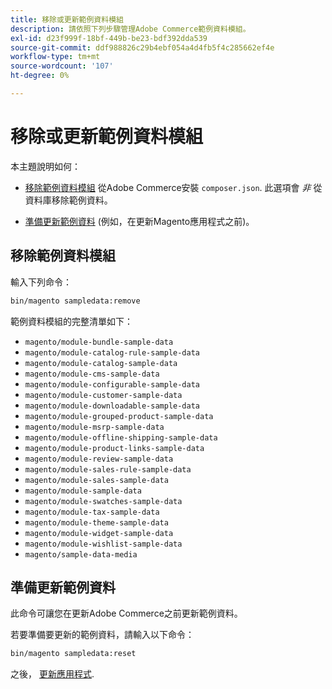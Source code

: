```yaml
---
title: 移除或更新範例資料模組
description: 請依照下列步驟管理Adobe Commerce範例資料模組。
exl-id: d23f999f-18bf-449b-be23-bdf392dda539
source-git-commit: ddf988826c29b4ebf054a4d4fb5f4c285662ef4e
workflow-type: tm+mt
source-wordcount: '107'
ht-degree: 0%

---
```


# 移除或更新範例資料模組

本主題說明如何：

* [移除範例資料模組](#remove-sample-data-modules) 從Adobe Commerce安裝 `composer.json`. 此選項會 *非* 從資料庫移除範例資料。

* [準備更新範例資料](#prepare-to-update-sample-data) (例如，在更新Magento應用程式之前)。

## 移除範例資料模組

輸入下列命令：

```bash
bin/magento sampledata:remove
```

範例資料模組的完整清單如下：

* `magento/module-bundle-sample-data`
* `magento/module-catalog-rule-sample-data`
* `magento/module-catalog-sample-data`
* `magento/module-cms-sample-data`
* `magento/module-configurable-sample-data`
* `magento/module-customer-sample-data`
* `magento/module-downloadable-sample-data`
* `magento/module-grouped-product-sample-data`
* `magento/module-msrp-sample-data`
* `magento/module-offline-shipping-sample-data`
* `magento/module-product-links-sample-data`
* `magento/module-review-sample-data`
* `magento/module-sales-rule-sample-data`
* `magento/module-sales-sample-data`
* `magento/module-sample-data`
* `magento/module-swatches-sample-data`
* `magento/module-tax-sample-data`
* `magento/module-theme-sample-data`
* `magento/module-widget-sample-data`
* `magento/module-wishlist-sample-data`
* `magento/sample-data-media`

## 準備更新範例資料

此命令可讓您在更新Adobe Commerce之前更新範例資料。

若要準備要更新的範例資料，請輸入以下命令：

```bash
bin/magento sampledata:reset
```

之後， [更新應用程式](../tutorials/uninstall.md#update-the-application).
